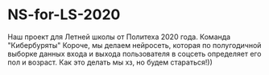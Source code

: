 # NS-for-LS-2020
Наш проект для Летней школы от Политеха 2020 года. Команда "Кибербуряты"
Короче, мы делаем нейросеть, которая по полугодичной выборке данных входа и выхода пользователя в соцсеть определяет его пол и возраст. Как это делать мы хз, но будем стараться!))
